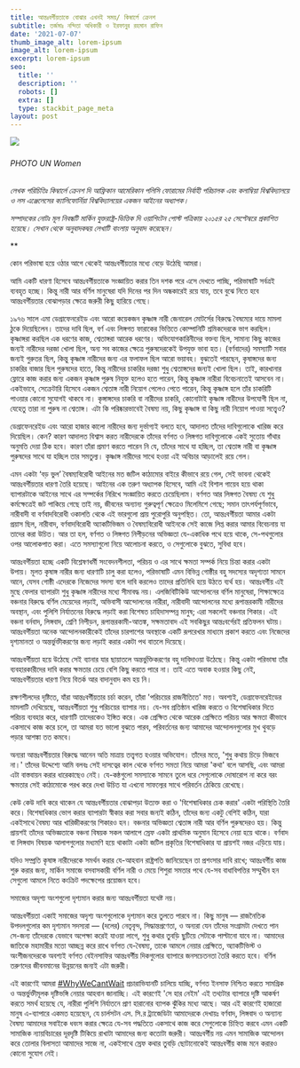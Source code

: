 ```yaml
---
title: আন্তঃবর্গীয়তাকে বোঝার এখনই সময়/ কিম্বার্লে ক্রেনশ
subtitle: তর্জমাঃ নন্দিতা অধিকারী ও ইরফানুর রহমান রাফিন
date: '2021-07-07'
thumb_image_alt: lorem-ipsum
image_alt: lorem-ipsum
excerpt: lorem-ipsum
seo:
  title: ''
  description: ''
  robots: []
  extra: []
  type: stackbit_page_meta
layout: post
---
```


![](https://preview--oval-primrose-33a09.stackbit.dev/\_static/app-assets/adorable-sloth.png)﻿



###### PHOTO UN Women&#xA;&#xA;

*লেখক পরিচিতিঃ কিম্বার্লে ক্রেনশ দি আফ্রিকান আমেরিকান পলিসি ফোরামের নির্বাহী পরিচালক এবং কলাম্বিয়া বিশ্ববিদ্যালয়ে ও লস এঞ্জেলেসের ক্যালিফোর্নিয়া বিশ্ববিদ্যালয়ের একজন আইনের অধ্যাপক।*

*সম্পাদকের নোটঃ মূল নিবন্ধটি মার্কিন যুক্তরাষ্ট্র-ভিত্তিক দি ওয়াশিংটন পোস্ট পত্রিকায় ২০১৫র ২৫ সেপ্টেম্বরে প্রকাশিত হয়েছে। সেখান থেকে অনুবাদকদ্বয় লেখাটি বাংলায় অনুবাদ করেছেন।*

\*\*

কোন পরিভাষা হয়ে ওঠার আগে থেকেই আন্তঃবর্গীয়তার মধ্যে বেড়ে উঠেছি আমরা।

আমি একটি ধারণা হিসেবে আন্তঃবর্গীয়তাকে সংজ্ঞায়িত করার তিন দশক পরে এসে দেখতে পাচ্ছি, পরিভাষাটি সর্বত্রই ব্যবহৃত হচ্ছে। কিন্তু নারী আর বর্ণিল মানুষেরা যদি দিনের পর দিন অন্ধকারেই রয়ে যায়, তবে বুঝে নিতে হবে আন্তঃবর্গীয়তার বোঝাপড়ার ক্ষেত্রে জরুরী কিছু হারিয়ে গেছে।

১৯৭৬ সালে এমা ডেগ্রাফেনরেইড এবং আরো কয়েকজন কৃষ্ণাঙ্গ নারী জেনারেল মোটর্সের বিরুদ্ধে বৈষম্যের দায়ে মামলা ঠুকে দিয়েছিলেন। তাদের দাবি ছিল, বর্ণ এবং লিঙ্গগত ফারাকের ভিত্তিতে কোম্পানিটি শ্রমিকদেরকে ভাগ করছিল। কৃষ্ণাঙ্গরা করছিল এক ধরণের কাজ, শ্বেতাঙ্গরা আরেক ধরণের। অভিযোগকারিনীদের বক্তব্য ছিল, সামান্য কিছু কাজের জন্যই নারীদের দরজা খোলা ছিল, অন্য সব কাজের ক্ষেত্রে পুরুষদেরকেই উপযুক্ত ভাবা হত। (বর্ণবাদের) সমস্যাটি সবার জন্যই গুরুতর ছিল, কিন্তু কৃষ্ণাঙ্গ নারীদের জন্য এর ফলাফল ছিল আরো ভয়াবহ। বুঝতেই পারছেন, কৃষাঙ্গদের জন্য চাকরির বাজার ছিল পুরুষদের হাতে, কিন্তু নারীদের চাকরির দরজা শুধু শ্বেতাঙ্গদের জন্যই খোলা ছিল। তাই, কারখানার ফ্লোরে কাজ করার জন্য একজন কৃষ্ণাঙ্গ পুরুষ নিযুক্ত হলেও হতে পারেন, কিন্তু কৃষ্ণাঙ্গ নারীরা বিবেচনাতেই আসবেন না। একইভাবে, সেক্রেটারি হিসেবে একজন শ্বেতাঙ্গ নারী নিয়োগ পেলেও পেতে পারেন, কিন্তু কৃষ্ণাঙ্গ হলে তাঁর চাকরিটি পাওয়ার কোনো সুযোগই থাকবে না। কৃঙ্গাঙ্গদের চাকরি বা নারীদের চাকরি, কোনোটাই কৃষ্ণাঙ্গ নারীদের উপযোগী ছিল না, যেহেতু তারা না পুরুষ না শ্বেতাঙ্গ। এটা কি পরিষ্কারভাবেই বৈষম্য নয়, কিছু কৃষ্ণাঙ্গ বা কিছু নারী নিয়োগ পাওয়া সত্ত্বেও?

ডেগ্রাফেনরেইড এবং আরো হাজার কালো নারীদের জন্য দুর্ভাগ্যই বলতে হবে, আদালত তাঁদের দাবিগুলোকে খারিজ করে দিয়েছিল। কেন? কারণ আদালত বিশ্বাস করত নারীদেরকে তাঁদের বর্ণগত ও লিঙ্গগত দাবিগুলোকে একই সুতোয় গাঁথার অনুমতি দেয়া ঠিক হবে। কারণ তাঁরা প্রমাণ করতে পারেন নি যে, তাঁদের সাথে যা হচ্ছিল, তা শ্বেতাঙ্গ নারী বা কৃষ্ণাঙ্গ পুরুষদের সাথে যা হচ্ছিল তার সমতুল্য। কৃষ্ণাঙ্গ নারীদের সাথে হওয়া এই অবিচার আড়ালেই রয়ে গেল।

এমন একটা ‘বড় ভুল’ বৈষম্যবিরোধী আইনের মত জটিল কাঠামোর বাইরে কীভাবে রয়ে গেল, সেই ভাবনা থেকেই আন্তঃবর্গীয়তার ধারণা তৈরি হয়েছে। আইনের এক তরুণ অধ্যাপক হিসেবে, আমি এই বিশাল গায়েব হয়ে থাকা ব্যাপারটাকে আইনের সাথে এর সম্পর্কের নিরিখে সংজ্ঞায়িত করতে চেয়েছিলাম। বর্ণগত আর লিঙ্গগত বৈষম্য যে শুধু কর্মক্ষেত্রেই জট পাকিয়ে গেছে তাই নয়, জীবনের অন্যান্য গুরুত্বপূর্ণ ক্ষেত্রেও মিলেমিশে গেছে; সমান তাৎপর্যপূর্ণভাবে, নারীবাদী বা বর্ণবাদবিরোধী ওকালতি থেকে এই ভারগুলো প্রায় পুরোপুরি অনুপস্থিত। তো, আন্তঃবর্গীয়তা আমার একটা প্রয়াস ছিল, নারীবাদ, বর্ণবাদবিরোধী অ্যাকটিভিজম ও বৈষম্যবিরোধী আইনকে সেই কাজে লিপ্ত করার আমার বিবেচনায় যা তাদের করা উচিত। আর তা হল, বর্ণগত ও লিঙ্গগত নিপীড়নের অভিজ্ঞতা যে-একাধিক পথে হয়ে থাকে, সে-পথগুলোর ওপর আলোকপাত করা। এতে সমস্যাগুলো নিয়ে আলোচনা করতে, ও সেগুলোকে বুঝতে, সুবিধা হবে।

আন্তঃবর্গীয়তা হচ্ছে একটি বিশ্লেষণধর্মী সংবেদনশীলতা, পরিচয় ও এর সাথে ক্ষমতা সম্পর্ক নিয়ে চিন্তা করার একটা উপায়। মূলত কৃষাঙ্গ নারীর জন্য ধারণাটি চালু করা হলেও, পরিভাষাটি এমন বিভিন্ন গোষ্ঠীর বহু সদস্যের অদৃশ্যতা সামনে আনে, যেসব গোষ্ঠী এদেরকে নিজেদের সদস্য বলে দাবি করলেও তাদের প্রতিনিধি হয়ে উঠতে ব্যর্থ হয়। আন্তঃবর্গীয় এই মুছে ফেলার ব্যাপারটা শুধু কৃষ্ণাঙ্গ নারীদের মধ্যে সীমাবদ্ধ নয়। এলজিবিটিকিউ আন্দোলনের বর্ণিল মানুষেরা, শিক্ষাক্ষেত্রে বঞ্চনার বিরুদ্ধে বর্ণিল মেয়েদের লড়াই, অভিবাসী আন্দোলনের নারীরা, নারীবাদী আন্দোলনের মধ্যে রূপান্তরকামী নারীদের অবস্থান, এবং পুলিশি নির্যাতনের বিরুদ্ধে লড়াই করা বিশেষত চাহিদাসম্পন্ন মানুষ; এরা সকলেই বঞ্চনার শিকার। এই বঞ্চনা বর্নবাদ, লিঙ্গবাদ, শ্রেণি নিপীড়ন, রূপান্তরকামী-আতঙ্ক, সক্ষমতাবাদ এই সবকিছুর আন্তঃবর্গেরই প্রতিফলন ঘটায়। আন্তঃবর্গীয়তা অনেক আন্দোলনকারীকেই তাঁদের চারপাশের অবস্থাকে একটি রূপরেখার মাধ্যমে প্রকাশ করতে এবং নিজেদের দৃশ্যমানতা ও অন্তর্ভুক্তীকরণের জন্য লড়াই করার একটা পথ বাতলে দিয়েছে।

আন্তঃবর্গীয়তা হয়ে উঠেছে সেই ব্যানার যার ছায়াতলে অন্তর্ভুক্তিকরণের বহু দাবিদাওয়া উঠেছে। কিন্তু একটা পরিভাষা তাঁর ব্যবহারকারীদের দাবি করার ক্ষমতার চেয়ে বেশি কিছু করতে পারে না। তাই এতে অবাক হওয়ার কিছু নেই, আন্তঃবর্গীয়তার ধারণা নিয়ে বিতর্ক আর বাদানুবাদ কম হয় নি।

রক্ষণশীলদের দৃষ্টিতে, যাঁরা আন্তঃবর্গীয়তার চর্চা করেন, তাঁরা 'পরিচয়ের রাজনীতিতে' মত্ত। অবশ্যই, ডেগ্রাফেনরেইডের মামলাটি দেখিয়েছে, আন্তঃবর্গীয়তা শুধু পরিচয়ের ব্যাপার নয়। যে-সব প্রতিষ্ঠান খারিজ করতে ও বিশেষাধিকার দিতে পরিচয় ব্যবহার করে, ধারণাটি তাদেরকেও ইঙ্গিত করে। এক প্রেক্ষিত থেকে আরেক প্রেক্ষিতে পরিচয় আর ক্ষমতা কীভাবে একসাথে কাজ করে চলে, তা আমরা যত ভালো বুঝতে পারব, পরিবর্তনের জন্য আমাদের আন্দোলনগুলোর মুখ থুবড়ে পড়ার আশঙ্কা তত কমবে।

অন্যরা আন্তঃবর্গীয়তার বিরুদ্ধে আনেন অতি মাত্রায় তত্ত্বগত হওয়ার অভিযোগ। তাঁদের মতে, 'শুধু কথায় চিড়ে ভিজবে না।' তাঁদের উদ্দেশ্যে আমি বলবঃ সেই দাসত্বের কাল থেকে বর্ণগত সমতা নিয়ে আমরা 'কথা' বলে আসছি, এবং আমরা এটা বাস্তবায়ন করার ধারেকাছেও নেই। যে-কন্ঠগুলো সমস্যাকে সামনে তুলে ধরে সেগুলোকে দোষারোপ না করে বরং ক্ষমতার সেই কাঠামোকে পরখ করে দেখা উচিত যা এখনো সাফল্যের সাথে পরিবর্তন ঠেকিয়ে রেখেছে।

কেউ কেউ দাবি করে থাকেন যে আন্তঃবর্গীয়তার বোঝাপড়া উত্যক্ত করা ও 'বিশেষাধিকার চেক করার' একটা পরিস্থিতি তৈরি করে। বিশেষাধিকার ভোগ করার ব্যাপারটা স্বীকার করা সবার জন্যই কঠিন, তাঁদের জন্য একটু বেশিই কঠিন, যারা একইসাথে বৈষম্য আর খারিজীকরণের শিকারও হন। বঞ্চনার অভিজ্ঞতা শ্বেতাঙ্গ নারী আর বর্ণিল পুরুষদেরও হয়। কিন্তু প্রায়শই তাঁদের অভিজ্ঞতাকে বঞ্চনা বিষয়ক সকল আলাপে স্রেফ একটা প্রাথমিক অনুমান হিসেবে নেয়া হয়ে থাকে। বর্ণবাদ বা লিঙ্গবাদ বিষয়ক আলাপগুলোর মধ্যমণি হয়ে থাকাটা একটা জটিল প্রকৃতির বিশেষাধিকার যা প্রায়শই নজর এড়িয়ে যায়।

যদিও সম্প্রতি কৃষাঙ্গ নারীদেরকে সমর্থন করার যে-আহবান রাষ্ট্রপতি জানিয়েছেন তা প্রশংসার দাবি রাখে; আন্তঃবর্গীয় কাজ শুরু করার জন্য, মার্কিন সমাজে বসবাসকারী বর্ণিল নারী ও মেয়ে শিশুরা সমতার পথে যে-সব বাধাবিপত্তির সম্মুখীন হন সেগুলো আমলে নিতে কংক্রিট পদক্ষেপের প্রয়োজন হবে।

সমাজের অদৃশ্য অংশগুলো দৃশ্যমান করার জন্য আন্তঃবর্গীয়তা যথেষ্ট নয়।

আন্তঃবর্গীয়তা একাই সমাজের অদৃশ্য অংশগুলোকে দৃশ্যমান করে তুলতে পারবে না। কিছু মানুষ — রাজনৈতিক উপদলগুলোর কম দৃশ্যমান সদস্যরা — (দলের) নেতৃবৃন্দ, সিদ্ধান্তপ্রণেতা, ও অন্যরা যেন তাঁদের সংগ্রামটা দেখতে পান সে-জন্য তাঁদেরকে যেভাবে অপেক্ষা করেই যাওয়া লাগে, শুধু কথার তুবড়ি ছুটিয়ে সেটাকে পাল্টানো যাবে না। আমাদের জাতিকে মহামারীর মতো আচ্ছন্ন করে রাখে বর্ণগত যে-বৈষম্য, তাকে আমলে নেয়ার প্রেক্ষিতে, অ্যাকটিভিস্ট ও অংশীজনদেরকে অবশ্যই বর্ণগত বেইনসাফির আন্তঃবর্গীয় দিকগুলোর ব্যাপারে জনসচেতনতা তৈরি করতে হবে। বর্ণিল তরুণদের জীবনমানের উন্নয়নের জন্যই এটা জরুরী।

এই কারণেই আমরা [#WhyWeCantWait](https://www.facebook.com/hashtag/whywecantwait?\__eep\_\_=6&\__cft\_\_\[0]=AZXo2vM-3J67EVOCEoP1DP7CFhD8q3LSCYAxwuZfSnAnIxTKpbPY7f2B_JJSBpiv46nXobE2Zv3rAan0zEt6tBUDs7NesPxZpXdiG_FL8s1on1KHLetkOUh5M1WdBIGui7uvp9891IA92FCo09ch45mF&\__tn\_\_=\*NK\*F) প্রচারাভিযানটি চালিয়ে যাচ্ছি, বর্ণগত ইনসাফ নিশ্চিত করতে সামগ্রিক ও অন্তর্ভুক্তীমূলক দৃষ্টিভঙ্গি নেয়ার আহবান জানাচ্ছি। এই কারণেই 'সে হার নেইম' এই তথ্যটার ব্যাপারে দৃষ্টি আকর্ষণ করতে সমর্থ হয়েছে যে, নারীরা পুলিশি নির্যাতনে প্রাণ হারানোর ব্যাপক ঝুঁকির মধ্যে আছে। আর এই কারণেই হাজারো মানুষ এ-ব্যাপারে একমত হয়েছেন, যে চার্লসটন এস. সি.র ট্র্যাজেডিটা আমাদেরকে দেখায়ঃ বর্ণবাদ, লিঙ্গবাদ ও অন্যান্য বৈষম্য আমাদের সবাইকে ধবংস করার ক্ষেত্রে যে-সব পদ্ধতিতে একসাথে কাজ করে সেগুলোকে চিহ্নিত করবে এমন একটি সামাজিক ন্যায়বিচারের দূরদৃষ্টি টিকিয়ে রাখাটা আমাদের জন্য কতোটা জরুরী। আন্তঃবর্গীয় নয় এমন সামাজিক আন্দোলন করে তোলার বিলাসতা আমাদের সাজে না, একইসাথে স্রেফ কথার তুবড়ি ছোটানোকেই আন্তঃবর্গীয় কাজ মনে করারও কোনো সুযোগ নেই।
